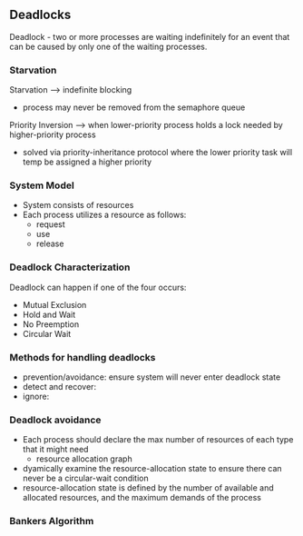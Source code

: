 ## Deadlocks
Deadlock - two or more processes are waiting indefinitely for an event that can be caused by only one of the waiting processes.

### Starvation
Starvation --> indefinite blocking
-  process may never be removed from the semaphore queue 

Priority Inversion --> when lower-priority process holds a lock needed by higher-priority process
- solved via priority-inheritance protocol where the lower priority task will temp be assigned a higher priority 

### System Model
- System consists of resources
- Each process utilizes a resource as follows:
  - request
  - use
  - release 

### Deadlock Characterization
Deadlock can happen if one of the four occurs:
- Mutual Exclusion
- Hold and Wait
- No Preemption
- Circular Wait 

### Methods for handling deadlocks
- prevention/avoidance: ensure system will never enter deadlock state
- detect and recover:
- ignore:

### Deadlock avoidance 
- Each process should declare the max number of resources of each type that it might need
  - resource allocation graph  
- dyamically examine the resource-allocation state to ensure there can never be a circular-wait condition
- resource-allocation state is defined by the number of available and allocated resources, and the maximum demands of the process

### Bankers Algorithm 
